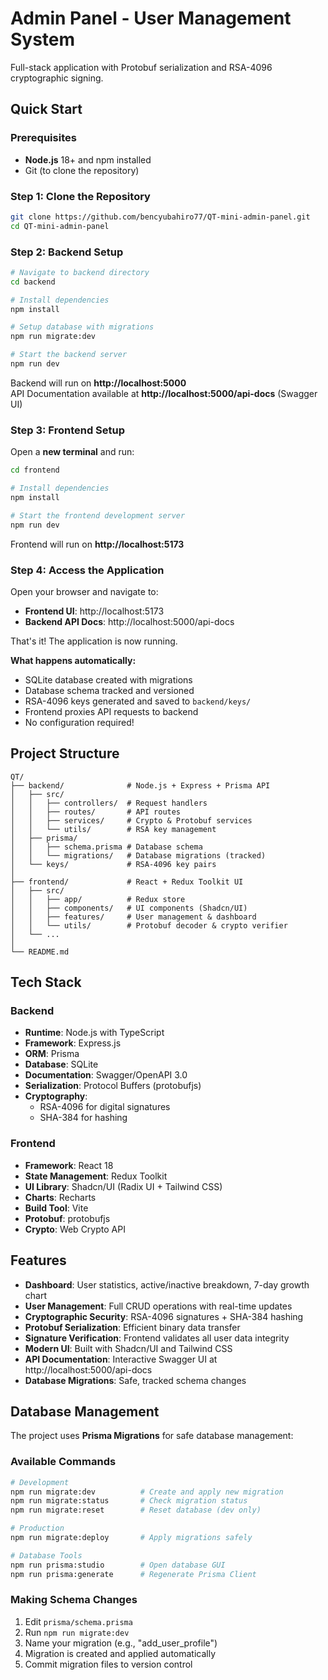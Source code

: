 # Admin Panel - User Management System

Full-stack application with Protobuf serialization and RSA-4096 cryptographic signing.

##  Quick Start

### Prerequisites
- **Node.js** 18+ and npm installed
- Git (to clone the repository)


### Step 1: Clone the Repository
```bash
git clone https://github.com/bencyubahiro77/QT-mini-admin-panel.git
cd QT-mini-admin-panel
```

### Step 2: Backend Setup
```bash
# Navigate to backend directory
cd backend

# Install dependencies
npm install

# Setup database with migrations 
npm run migrate:dev

# Start the backend server
npm run dev
```
  Backend will run on **http://localhost:5000**  
  API Documentation available at **http://localhost:5000/api-docs** (Swagger UI)

### Step 3: Frontend Setup
Open a **new terminal** and run:
```bash
cd frontend

# Install dependencies
npm install

# Start the frontend development server
npm run dev
```
  Frontend will run on **http://localhost:5173**

### Step 4: Access the Application
Open your browser and navigate to:
- **Frontend UI**: http://localhost:5173
- **Backend API Docs**: http://localhost:5000/api-docs

That's it! The application is now running.

**What happens automatically:**
- SQLite database created with migrations
- Database schema tracked and versioned
- RSA-4096 keys generated and saved to `backend/keys/`
- Frontend proxies API requests to backend
- No configuration required!

##   Project Structure

```
QT/
├── backend/              # Node.js + Express + Prisma API
│   ├── src/
│   │   ├── controllers/  # Request handlers
│   │   ├── routes/       # API routes  
│   │   ├── services/     # Crypto & Protobuf services
│   │   └── utils/        # RSA key management
│   ├── prisma/
│   │   ├── schema.prisma # Database schema
│   │   └── migrations/   # Database migrations (tracked)
│   └── keys/             # RSA-4096 key pairs
│
├── frontend/             # React + Redux Toolkit UI
│   ├── src/
│   │   ├── app/          # Redux store
│   │   ├── components/   # UI components (Shadcn/UI)
│   │   ├── features/     # User management & dashboard
│   │   └── utils/        # Protobuf decoder & crypto verifier
│   └── ...
│
└── README.md             
```

##  Tech Stack

### Backend
- **Runtime**: Node.js with TypeScript
- **Framework**: Express.js
- **ORM**: Prisma
- **Database**: SQLite
- **Documentation**: Swagger/OpenAPI 3.0
- **Serialization**: Protocol Buffers (protobufjs)
- **Cryptography**: 
  - RSA-4096 for digital signatures
  - SHA-384 for hashing

### Frontend
- **Framework**: React 18
- **State Management**: Redux Toolkit
- **UI Library**: Shadcn/UI (Radix UI + Tailwind CSS)
- **Charts**: Recharts
- **Build Tool**: Vite
- **Protobuf**: protobufjs
- **Crypto**: Web Crypto API

##  Features

- **Dashboard**: User statistics, active/inactive breakdown, 7-day growth chart
- **User Management**: Full CRUD operations with real-time updates
- **Cryptographic Security**: RSA-4096 signatures + SHA-384 hashing
- **Protobuf Serialization**: Efficient binary data transfer
- **Signature Verification**: Frontend validates all user data integrity
- **Modern UI**: Built with Shadcn/UI and Tailwind CSS
- **API Documentation**: Interactive Swagger UI at http://localhost:5000/api-docs
- **Database Migrations**: Safe, tracked schema changes

##  Database Management

The project uses **Prisma Migrations** for safe database management:

### Available Commands
```bash
# Development
npm run migrate:dev          # Create and apply new migration
npm run migrate:status       # Check migration status
npm run migrate:reset        # Reset database (dev only)

# Production
npm run migrate:deploy       # Apply migrations safely

# Database Tools
npm run prisma:studio        # Open database GUI
npm run prisma:generate      # Regenerate Prisma Client
```

### Making Schema Changes
1. Edit `prisma/schema.prisma`
2. Run `npm run migrate:dev`
3. Name your migration (e.g., "add_user_profile")
4. Migration is created and applied automatically
5. Commit migration files to version control
